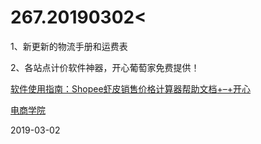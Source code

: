 # 267.20190302<

1、新更新的物流手册和运费表

2、各站点计价软件神器，开心葡萄家免费提供！

[软件使用指南：](http://www.shopeecn.top/index.php/2018/10/27/brondonshopeehelp/)[Shopee](http://www.shopeecn.top/index.php/2018/10/27/brondonshopeehelp/)[虾皮销售价格计算器帮助文档](http://www.shopeecn.top/index.php/2018/10/27/brondonshopeehelp/)[+–+](http://www.shopeecn.top/index.php/2018/10/27/brondonshopeehelp/)[开心](http://www.shopeecn.top/index.php/2018/10/27/brondonshopeehelp/)

[电商学院](http://www.shopeecn.top/index.php/2018/10/27/brondonshopeehelp/)

2019-03-02